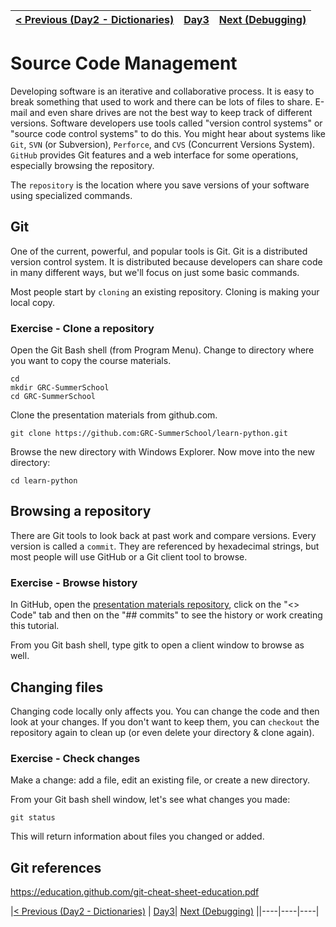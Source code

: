|[< Previous (Day2 - Dictionaries)](../Day2/Dictionaries.md) | [Day3](../README.md)| [Next (Debugging)](Debugging.md) |
|----|----|----|
# Source Code Management

Developing software is an iterative and collaborative process. It is easy to break something that used to work and there can be lots of files to share. E-mail and even share drives are not the best way to keep track of different versions. Software developers use tools called "version control systems" or "source code control systems" to do this. You might hear about systems like ```Git```, ```SVN``` (or Subversion), ```Perforce```, and ```CVS``` (Concurrent Versions System). ```GitHub``` provides Git features and a web interface for some operations, especially browsing the repository.

The ```repository``` is the location where you save versions of your software using specialized commands. 

## Git
One of the current, powerful, and popular tools is Git. Git is a distributed version control system. It is distributed because developers can share code in many different ways, but we'll focus on just some basic commands.

Most people start by ```cloning``` an existing repository. Cloning is making your local copy.

### Exercise - Clone a repository

Open the Git Bash shell (from Program Menu).
Change to directory where you want to copy the course materials.
```
cd
mkdir GRC-SummerSchool
cd GRC-SummerSchool
```

Clone the presentation materials from github.com.
```
git clone https://github.com:GRC-SummerSchool/learn-python.git
```

Browse the new directory with Windows Explorer.
Now move into the new directory:
```
cd learn-python
```

## Browsing a repository

There are Git tools to look back at past work and compare versions. Every version is called a ```commit```. They are referenced by hexadecimal strings, but most people will use GitHub or a Git client tool to browse. 

### Exercise - Browse history
In GitHub, open the [presentation materials repository](https://github.com/GRC-SummerSchool/learn-python), click on the "<> Code" tab and then on the "## commits" to see the history or work creating this tutorial.

From you Git bash shell, type gitk to open a client window to browse as well.

## Changing files

Changing code locally only affects you. You can change the code and then look at your changes. If you don't want to keep them, you can ```checkout``` the repository again to clean up (or even delete your directory & clone again).

### Exercise - Check changes
Make a change: add a file, edit an existing file, or create a new directory.

From your Git bash shell window, let's see what changes you made:
```
git status
```

This will return information about files you changed or added.

## Git references
https://education.github.com/git-cheat-sheet-education.pdf


|[< Previous (Day2 - Dictionaries)](../Day2/Dictionaries.md) | [Day3](../README.md)| [Next (Debugging)](Debugging.md) ||----|----|----|
